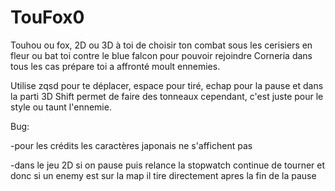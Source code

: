 # TouFox0
Touhou ou fox, 2D ou 3D à toi de choisir ton combat sous les cerisiers en fleur ou bat toi contre le blue falcon pour pouvoir rejoindre Corneria dans tous les cas prépare toi a affronté moult ennemies.

Utilise zqsd pour te déplacer, espace pour tiré, echap pour la pause et dans la parti 3D Shift permet de faire des tonneaux cependant, c'est juste pour le style ou taunt l'ennemie.

Bug:

-pour les crédits les caractères japonais ne s'affichent pas

-dans le jeu 2D si on pause puis relance la stopwatch continue de tourner et donc si un enemy est sur la map il tire directement apres la fin de la pause
